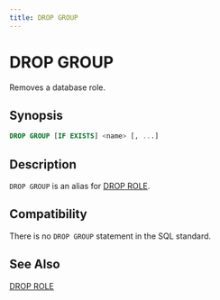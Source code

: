 ```yaml
---
title: DROP GROUP
---
```


# DROP GROUP

Removes a database role.

## Synopsis

```sql
DROP GROUP [IF EXISTS] <name> [, ...]
```

## Description

`DROP GROUP` is an alias for [DROP ROLE](/docs/sql-stmts/sql-stmt-drop-role.md).

## Compatibility

There is no `DROP GROUP` statement in the SQL standard.

## See Also

[DROP ROLE](/docs/sql-stmts/sql-stmt-drop-role.md)
